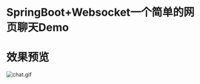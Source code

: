 # SpringBoot+Websocket一个简单的网页聊天Demo
# 效果预览

![chat.gif](https://github.com/ldlood/SpringBoot_Websocket_Chat/blob/master/src/main/resources/static/image/chat.gif)
